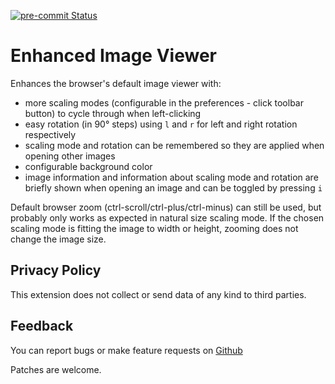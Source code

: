 [![pre-commit Status](https://github.com/sblask/webextension-enhanced-image-viewer/actions/workflows/pre-commit.yml/badge.svg)](https://github.com/sblask/webextension-enhanced-image-viewer/actions/workflows/pre-commit.yml)

Enhanced Image Viewer
=====================

Enhances the browser's default image viewer with:

 - more scaling modes (configurable in the preferences - click toolbar button)
   to cycle through when left-clicking
 - easy rotation (in 90° steps) using `l` and `r` for left and right rotation
   respectively
 - scaling mode and rotation can be remembered so they are applied when opening
   other images
 - configurable background color
 - image information and information about scaling mode and rotation are
   briefly shown when opening an image and can be toggled by pressing `i`

Default browser zoom (ctrl-scroll/ctrl-plus/ctrl-minus) can still be used, but
probably only works as expected in natural size scaling mode. If the chosen
scaling mode is fitting the image to width or height, zooming does not change
the image size.

Privacy Policy
--------------

This extension does not collect or send data of any kind to third parties.

Feedback
--------

You can report bugs or make feature requests on
[Github](https://github.com/sblask/webextension-enhanced-image-viewer)

Patches are welcome.
